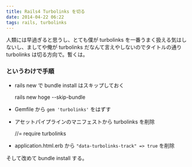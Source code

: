 ```yaml
---
title: Rails4 Turbolinks を切る
date: 2014-04-22 06:22
tags: rails, turbolinks
---
```


人類には早過ぎると思うし、とても僕が turbolinks を一番うまく扱える気はしないし、ましてや俺が turbolinks だなんて言えやしないのでタイトルの通り turbolinks は切る方向で。暫くは。

### というわけで手順

- rails new で bundle install はスキップしておく

    rails new hoge --skip-bundle

- Gemfile から `gem 'turbolinks'` をはずす

- アセットパイプラインのマニフェストから turbolinks を削除

    //= require turbolinks

- application.html.erb から `"data-turbolinks-track" => true` を削除

そして改めて bundle install する。
